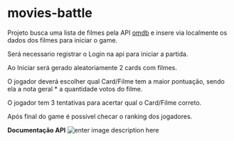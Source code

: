 ﻿# movies-battle
 
 Projeto busca uma lista de filmes pela API  [omdb](http://www.omdbapi.com/) e insere via localmente os dados dos filmes para iniciar o game.
 
 Será necessario registrar o Login na api para iniciar a partida.
 
 Ao Iniciar será gerado aleatoriamente 2 cards com filmes.
 
 O jogador deverá escolher qual Card/Filme tem a maior pontuação, sendo ela a nota geral * a quantidade votos do filme.
 
 O jogador tem 3 tentativas para acertar qual o Card/Filme correto.
 
 Após final do game é possível checar o ranking dos jogadores.

**Documentação API**
![enter image description here](https://user-images.githubusercontent.com/28874479/168586144-68058224-9965-4c71-86d4-a2cd04968419.png)
